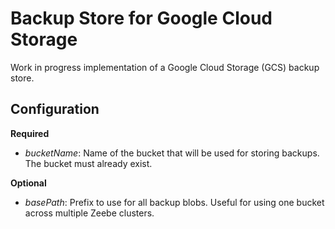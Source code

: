 # Backup Store for Google Cloud Storage

Work in progress implementation of a Google Cloud Storage (GCS) backup store.

## Configuration

**Required**
- _bucketName_: Name of the bucket that will be used for storing backups. The bucket must already
exist.

**Optional**
- _basePath_: Prefix to use for all backup blobs. Useful for using one bucket across multiple Zeebe clusters.
